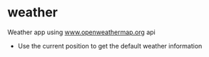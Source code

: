 # weather
Weather app using www.openweathermap.org api

* Use the current position to get the default weather information
